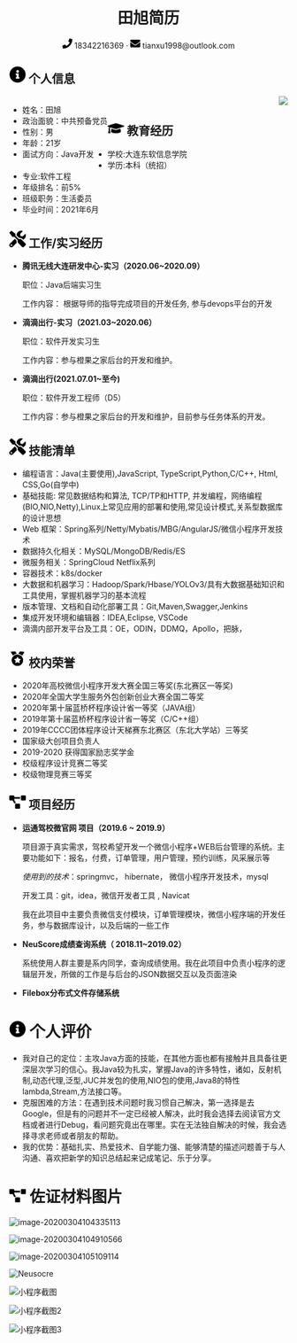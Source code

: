 <center>
 <h1> 田旭简历 </h1>
     <div>
         <span>
             <img src="assets/phone-solid.svg" width="18px">
             18342216369
         </span>
         ·
         <span>
             <img src="assets/envelope-solid.svg" width="18px">
             tianxu1998@outlook.com
         </span>
     </div>
     </center>




## <img src="assets/info-circle-solid.svg" width="30px"> 个人信息

<center>
    <div align="left" style="float:left; display:inline">
		<ul width="180px">
			<li>姓名：田旭</li>
            <li>政治面貌：中共预备党员</li>
			<li>性别：男</li>
			<li>年龄：21岁</li>
			<li width="300px">面试方向：Java开发</li>
		</ul>          
    </div>
    <div aligin="right" style="float:right; display:inline">
    	<img src="C:\Users\Administrator\Desktop\田旭照片.jpg" height="120px" weight="auto">
    </div>
    <br>
</center>







## <img src="assets/graduation-cap-solid.svg" width="30px"> 教育经历

- 学校:大连东软信息学院
-  学历:本科（统招）
- 专业:软件工程
- 年级排名：前5%
- 班级职务：生活委员
- 毕业时间：2021年6月

## <img src="assets/tools-solid.svg" width="30px"> 工作/实习经历

- **腾讯无线大连研发中心-实习（2020.06~2020.09）**

  职位：Java后端实习生

  工作内容： 根据导师的指导完成项目的开发任务, 参与devops平台的开发
  
- **滴滴出行-实习（2021.03~2020.06）**

  职位：软件开发实习生

  工作内容：参与橙果之家后台的开发和维护。

- **滴滴出行(2021.07.01~至今)**

  职位：软件开发工程师（D5）

  工作内容：参与橙果之家后台的开发和维护，目前参与任务体系的开发。

## <img src="assets/tools-solid.svg" width="30px"> 技能清单

- 编程语言：Java(主要使用),JavaScript, TypeScript,Python,C/C++, Html, CSS,Go(自学中)
- 基础技能: 常见数据结构和算法, TCP/TP和HTTP, 并发编程，网络编程(BIO,NIO,Netty),Linux上常见应用的部署和使用,常见设计模式,关系型数据库的设计思想
- Web 框架：Spring系列/Netty/Mybatis/MBG/AngularJS/微信小程序开发技术
- 数据持久化相关：MySQL/MongoDB/Redis/ES
- 微服务相关：SpringCloud Netflix系列
 - 容器技术：k8s/docker
- 大数据和机器学习：Hadoop/Spark/Hbase/YOLOv3/具有大数据基础知识和工具使用，掌握机器学习的基本流程
- 版本管理、文档和自动化部署工具：Git,Maven,Swagger,Jenkins
- 集成开发环境和编辑器：IDEA,Eclipse, VSCode
- 滴滴内部开发平台及工具：OE，ODIN，DDMQ，Apollo，把脉，

## <img src="assets/honor-solid.svg" width="30px"> 校内荣誉

- 2020年高校微信小程序开发大赛全国三等奖(东北赛区一等奖)
- 2020年全国大学生服务外包创新创业大赛全国二等奖
- 2020年第十届蓝桥杯程序设计省一等奖（JAVA组）
- 2019年第十届蓝桥杯程序设计省一等奖（C/C++组）
- 2019年CCCC团体程序设计天梯赛东北赛区（东北大学站）三等奖
- 国家级大创项目负责人
- 2019-2020 获得国家励志奖学金
- 校级程序设计竞赛二等奖
- 校级物理竞赛三等奖

## <img src="assets/project-diagram-solid.svg" width="30px"> 项目经历

- **运通驾校微官网 项目（2019.6 ~ 2019.9）**

  项目源于真实需求，驾校希望开发一个微信小程序+WEB后台管理的系统。主要功能如下：报名，付费，订单管理，用户管理，预约训练，风采展示等

  *使用到的技术*：springmvc， hibernate， 微信小程序开发技术，mysql

  开发工具：git，idea，微信开发者工具 ,  Navicat

  我在此项目中主要负责微信支付模块，订单管理模块，微信小程序端的开发任务，参与数据库设计，以及后端的一些工作

- **NeuScore成绩查询系统（ 2018.11~2019.02）**

  系统使用人群主要是系内同学，查询成绩使用。我在此项目中负责小程序的逻辑层开发，所做的工作是与后台的JSON数据交互以及页面渲染
  
- **Filebox分布式文件存储系统**

# <img src="assets/info-circle-solid.svg" width="30px"> 个人评价

- 我对自己的定位：主攻Java方面的技能，在其他方面也都有接触并且具备往更深层次学习的信心。我Java较为扎实，掌握Java的许多特性，诸如，反射机制,动态代理,泛型,JUC并发包的使用,NIO包的使用,Java8的特性lambda,Stream,方法接口等。
- 克服困难的方法：在遇到技术问题时我习惯自己解决，第一选择是去Google，但是有的问题并不一定已经被人解决，此时我会选择去阅读官方文档或者进行Debug，看问题究竟出在哪里。实在无法独自解决的时候，我会选择寻求老师或者朋友的帮助。
- 我的优势：基础扎实、热爱技术、自学能力强、能够清楚的描述问题善于与人沟通、喜欢把新学的知识总结起来记成笔记、乐于分享。

# <img src="assets/project-diagram-solid.svg" width="30px"> 佐证材料图片

![image-20200304104335113](C:\Users\Administrator\AppData\Roaming\Typora\typora-user-images\image-20200304104335113.png)

![image-20200304104910566](C:\Users\Administrator\AppData\Roaming\Typora\typora-user-images\image-20200304104910566.png)

![image-20200304105109114](C:\Users\Administrator\AppData\Roaming\Typora\typora-user-images\image-20200304105109114.png)

![Neusocre](F:\fx\驾校管理系统\小程序截图\Neusocre.png)

![小程序截图](F:\fx\驾校管理系统\小程序截图\小程序截图.png)

![小程序截图2](F:\fx\驾校管理系统\小程序截图\小程序截图2.png)

![小程序截图3](F:\fx\驾校管理系统\小程序截图\小程序截图3.png)

